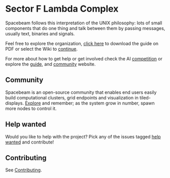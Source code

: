 # Sector F Lambda Complex
Spacebeam follows this interpretation of the UNIX philosophy: lots of small components that do one thing and talk between them by passing messages, usually text, binaries and signals.

Feel free to explore the organization, [click here](https://github.com/spacebeam/guide/raw/master/guide.pdf) to download the guide on PDF or select the Wiki to [continue](https://github.com/spacebeam/research/wiki).

For more about how to get help or get involved check the AI [competition](https://torchup.org) or explore the [guide](https://github.com/spacebeam/guide/wiki), and [community](https://spacebeam.org) website.

## Community
Spacebeam is an open-source community that enables end users easily build computational clusters, grid endpoints and visualization in tiled-displays. [Explore](https://github.com/spacebeam) and remember; as the system grow in number, spawn more nodes to control it.

## Help wanted
Would you like to help with the project? Pick any of the issues tagged [help wanted](https://github.com/spacebeam/research/labels/help%20wanted) and contribute!
## Contributing

See  [Contributing](CONTRIBUTING.md).

